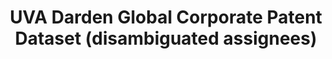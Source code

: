 ---
layout: default
citation: 'Jan Bena, Miguel A. Ferreira, Pedro Matos, and Pedro Pires. "Are foreign
  investors locusts? The long-term effects of foreign institutional ownership." Journal
  of Financial Economics 126, no. 1 (2017): 122-146'
contributors: Jan Bena, Miguel A. Ferreira, Pedro Matos, Pedro Pires
cost: None
description: 'The dataset has information on about 3 million USPTO patents, which
  were granted between 1980 and 2017, assigned to publicly listed companies worldwide,
  and linked to those assignee companies using the following identifiers: Unique Patent
  Number, as given by the USPTO, GVKEY, as the firm identifier, from the S&P Compustat
  Global database. '
documentation: https://patents.darden.virginia.edu/documents/DataConstructionDetails_v01.pdf
last_edit: Mon, 19 Jun 2023 16:38:27 GMT
location: https://patents.darden.virginia.edu/
maintained_by: GCPD@darden.virginia.edu
open_access: 'TRUE'
record_creation_timestamp: 11/13/2020 17:47:00
shortname: uva_global_corporate_patents
tags:
- United States
- disambiguation
terms_of_use: CC BY-NC 4.0 Attribution-NonCommercial 4.0 International
timeframe: 1980-2017
title: UVA Darden Global Corporate Patent Dataset (disambiguated assignees)
uuid: e80542a8-a9bb-4205-8364-c0e9f3a2b683
versioning: 'FALSE'
---